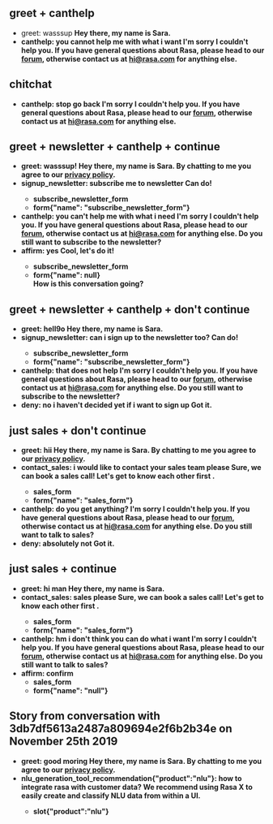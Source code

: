 ## greet + canthelp
* greet: wasssup
    <B> Hey there, my name is Sara.
* canthelp: you cannot help me with what i want
    <B> I'm sorry I couldn't help you. If you have general questions about Rasa, please head to our [forum](https://forum.rasa.com/), otherwise contact us at [hi@rasa.com](mailto:hi@rasa.com) for anything else.

## chitchat
* canthelp: stop go back
    <B> I'm sorry I couldn't help you. If you have general questions about Rasa, please head to our [forum](https://forum.rasa.com/), otherwise contact us at [hi@rasa.com](mailto:hi@rasa.com) for anything else.

## greet + newsletter + canthelp + continue
* greet: wasssup!
    <B> Hey there, my name is Sara. 
    <B> By chatting to me you agree to our [privacy policy](https://rasa.com/privacy-policy/).
* signup_newsletter: subscribe me to newsletter
    <B> Can do!
    - subscribe_newsletter_form
    - form{"name": "subscribe_newsletter_form"}
* canthelp: you can't help me with what i need
    <B> I'm sorry I couldn't help you. If you have general questions about Rasa, please head to our [forum](https://forum.rasa.com/), otherwise contact us at [hi@rasa.com](mailto:hi@rasa.com) for anything else.
    <B> Do you still want to subscribe to the newsletter?
* affirm: yes
    <B> Cool, let's do it!
    - subscribe_newsletter_form
    - form{"name": null}  
    <B> How is this conversation going?

## greet + newsletter + canthelp + don't continue
* greet: hell9o
    <B> Hey there, my name is Sara.
* signup_newsletter: can i sign up to the newsletter too?
    <B> Can do!
    - subscribe_newsletter_form
    - form{"name": "subscribe_newsletter_form"}
* canthelp: that does not help
    <B> I'm sorry I couldn't help you. If you have general questions about Rasa, please head to our [forum](https://forum.rasa.com/), otherwise contact us at [hi@rasa.com](mailto:hi@rasa.com) for anything else.
    <B> Do you still want to subscribe to the newsletter?
* deny: no i haven't decided yet if i want to sign up
    <B> Got it.
## just sales + don't continue
* greet: hii
    <B> Hey there, my name is Sara.
    <B> By chatting to me you agree to our [privacy policy](https://rasa.com/privacy-policy/).
* contact_sales: i would like to contact your sales team please
    <B> Sure, we can book a sales call! Let's get to know each other first .
    - sales_form
    - form{"name": "sales_form"} 
* canthelp: do you get anything?
    <B> I'm sorry I couldn't help you. If you have general questions about Rasa, please head to our [forum](https://forum.rasa.com/), otherwise contact us at [hi@rasa.com](mailto:hi@rasa.com) for anything else. 
    <B> Do you still want to talk to sales?
* deny: absolutely not
    <B> Got it.
## just sales + continue
* greet: hi man
    <B> Hey there, my name is Sara.
* contact_sales: sales please
    <B> Sure, we can book a sales call! Let's get to know each other first .
    - sales_form
    - form{"name": "sales_form"}  
* canthelp: hm i don't think you can do what i want
    <B> I'm sorry I couldn't help you. If you have general questions about Rasa, please head to our [forum](https://forum.rasa.com/), otherwise contact us at [hi@rasa.com](mailto:hi@rasa.com) for anything else. 
    <B> Do you still want to talk to sales?
* affirm: confirm
    - sales_form
    - form{"name": "null"} 
## Story from conversation with 3db7df5613a2487a809694e2f6b2b34e on November 25th 2019
* greet: good moring
    <B> Hey there, my name is Sara. 
    <B> By chatting to me you agree to our [privacy policy](https://rasa.com/privacy-policy/).
* nlu_generation_tool_recommendation{"product":"nlu"}: how to integrate rasa with customer data?
    <B> We recommend using Rasa X to easily create and classify NLU data from within a UI.
    - slot{"product":"nlu"}
